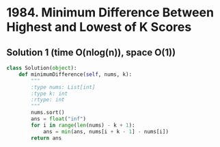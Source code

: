 # 1984. Minimum Difference Between Highest and Lowest of K Scores

## Solution 1 (time O(nlog(n)), space O(1))

```python
class Solution(object):
    def minimumDifference(self, nums, k):
        """
        :type nums: List[int]
        :type k: int
        :rtype: int
        """
        nums.sort()
        ans = float("inf")
        for i in range(len(nums) - k + 1):
            ans = min(ans, nums[i + k - 1] - nums[i])
        return ans
```
